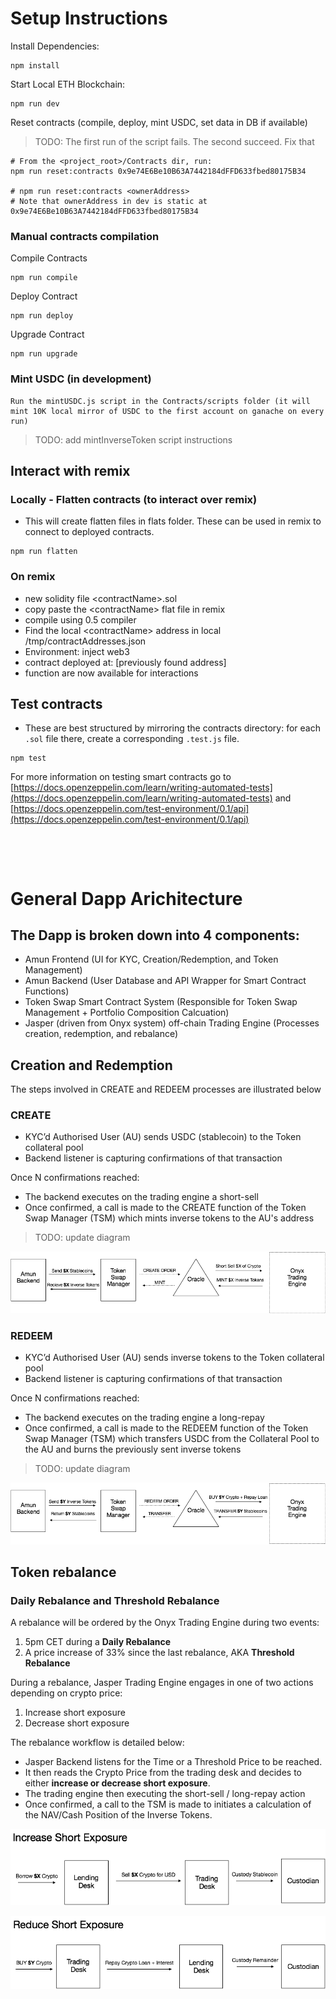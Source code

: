 # Setup Instructions

Install Dependencies:

```
npm install
```

Start Local ETH Blockchain:

```
npm run dev
```

Reset contracts (compile, deploy, mint USDC, set data in DB if available)

> TODO: The first run of the script fails. The second succeed. Fix that

```
# From the <project_root>/Contracts dir, run:
npm run reset:contracts 0x9e74E6Be10B63A7442184dFFD633fbed80175B34

# npm run reset:contracts <ownerAddress>
# Note that ownerAddress in dev is static at 0x9e74E6Be10B63A7442184dFFD633fbed80175B34
```

### Manual contracts compilation

Compile Contracts

```
npm run compile
```

Deploy Contract

```
npm run deploy
```

Upgrade Contract

```
npm run upgrade
```

### Mint USDC (in development)

```
Run the mintUSDC.js script in the Contracts/scripts folder (it will mint 10K local mirror of USDC to the first account on ganache on every run)
```

> TODO: add mintInverseToken script instructions

## Interact with remix

### Locally - Flatten contracts (to interact over remix)

- This will create flatten files in flats folder. These can be used in remix to connect to deployed contracts.

```
npm run flatten
```

### On remix

- new solidity file \<contractName>.sol
- copy paste the \<contractName> flat file in remix
- compile using 0.5 compiler
- Find the local \<contractName> address in local /tmp/contractAddresses.json
- Environment: inject web3
- contract deployed at: [previously found address]
- function are now available for interactions

## Test contracts

- These are best structured by mirroring the contracts directory: for each `.sol` file there, create a corresponding `.test.js` file.

```
npm test
```

For more information on testing smart contracts go to [https://docs.openzeppelin.com/learn/writing-automated-tests](https://docs.openzeppelin.com/learn/writing-automated-tests) and [https://docs.openzeppelin.com/test-environment/0.1/api](https://docs.openzeppelin.com/test-environment/0.1/api)

&nbsp;

&nbsp;

# General Dapp Arichitecture

## The Dapp is broken down into 4 components:

- Amun Frontend (UI for KYC, Creation/Redemption, and Token Management)
- Amun Backend (User Database and API Wrapper for Smart Contract Functions)
- Token Swap Smart Contract System (Responsible for Token Swap Management + Portfolio Composition Calcuation)
- Jasper (driven from Onyx system) off-chain Trading Engine (Processes creation, redemption, and rebalance)

## Creation and Redemption

The steps involved in CREATE and REDEEM processes are illustrated below

### CREATE

- KYC’d Authorised User (AU) sends USDC (stablecoin) to the Token collateral pool
- Backend listener is capturing confirmations of that transaction

Once N confirmations reached:

- The backend executes on the trading engine a short-sell
- Once confirmed, a call is made to the CREATE function of the Token Swap Manager (TSM) which mints inverse tokens to the AU's address

> TODO: update diagram

![](create_order.png)

### REDEEM

- KYC’d Authorised User (AU) sends inverse tokens to the Token collateral pool
- Backend listener is capturing confirmations of that transaction

Once N confirmations reached:

- The backend executes on the trading engine a long-repay
- Once confirmed, a call is made to the REDEEM function of the Token Swap Manager (TSM) which transfers USDC from the Collateral Pool to the AU and burns the previously sent inverse tokens

> TODO: update diagram

![](redeem_order.png)

## Token rebalance

### Daily Rebalance and Threshold Rebalance

A rebalance will be ordered by the Onyx Trading Engine during two events:

1. 5pm CET during a **Daily Rebalance**
2. A price increase of 33% since the last rebalance, AKA **Threshold Rebalance**

During a rebalance, Jasper Trading Engine engages in one of two actions depending on crypto price:

1. Increase short exposure
2. Decrease short exposure

The rebalance workflow is detailed below:

- Jasper Backend listens for the Time or a Threshold Price to be reached.
- It then reads the Crypto Price from the trading desk and decides to either **increase or decrease short exposure**.
- The trading engine then executing the short-sell / long-repay action
- Once confirmed, a call to the TSM is made to initiates a calculation of the NAV/Cash Position of the Inverse Tokens.

![](increase_exposure.png)

![](decrease_exposure.png)
